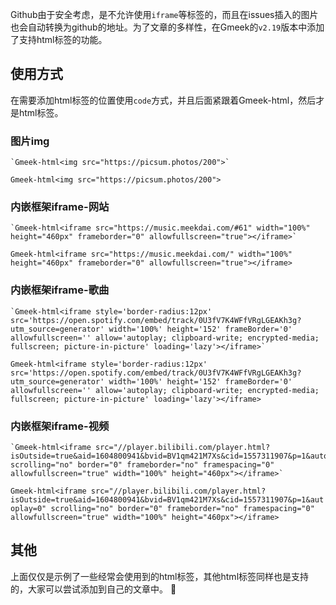 Github由于安全考虑，是不允许使用`iframe`等标签的，而且在issues插入的图片也会自动转换为github的地址。为了文章的多样性，在Gmeek的`v2.19`版本中添加了支持html标签的功能。

## 使用方式

在需要添加html标签的位置使用`code`方式，并且后面紧跟着Gmeek-html，然后才是html标签。

### 图片img
```
`Gmeek-html<img src="https://picsum.photos/200">`
```

`Gmeek-html<img src="https://picsum.photos/200">`

### 内嵌框架iframe-网站
```
`Gmeek-html<iframe src="https://music.meekdai.com/#61" width="100%" height="460px" frameborder="0" allowfullscreen="true"></iframe>`
```

`Gmeek-html<iframe src="https://music.meekdai.com/" width="100%" height="460px" frameborder="0" allowfullscreen="true"></iframe>`

### 内嵌框架iframe-歌曲
```
`Gmeek-html<iframe style='border-radius:12px' src='https://open.spotify.com/embed/track/0U3fV7K4WFfVRgLGEAKh3g?utm_source=generator' width='100%' height='152' frameBorder='0' allowfullscreen='' allow='autoplay; clipboard-write; encrypted-media; fullscreen; picture-in-picture' loading='lazy'></iframe>`
```

`Gmeek-html<iframe style='border-radius:12px' src='https://open.spotify.com/embed/track/0U3fV7K4WFfVRgLGEAKh3g?utm_source=generator' width='100%' height='152' frameBorder='0' allowfullscreen='' allow='autoplay; clipboard-write; encrypted-media; fullscreen; picture-in-picture' loading='lazy'></iframe>`

### 内嵌框架iframe-视频
```
`Gmeek-html<iframe src="//player.bilibili.com/player.html?isOutside=true&aid=1604800941&bvid=BV1qm421M7Xs&cid=1557311907&p=1&autoplay=0" scrolling="no" border="0" frameborder="no" framespacing="0" allowfullscreen="true" width="100%" height="460px"></iframe>`
```

`Gmeek-html<iframe src="//player.bilibili.com/player.html?isOutside=true&aid=1604800941&bvid=BV1qm421M7Xs&cid=1557311907&p=1&autoplay=0" scrolling="no" border="0" frameborder="no" framespacing="0" allowfullscreen="true" width="100%" height="460px"></iframe>`

## 其他
上面仅仅是示例了一些经常会使用到的html标签，其他html标签同样也是支持的，大家可以尝试添加到自己的文章中。 :clinking_glasses:

